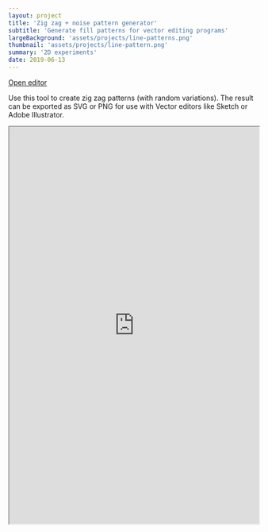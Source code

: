 ```yaml
---
layout: project
title: 'Zig zag + noise pattern generator'
subtitle: 'Generate fill patterns for vector editing programs'
largeBackground: 'assets/projects/line-patterns.png'
thumbnail: 'assets/projects/line-pattern.png'
summary: '2D experiments'
date: 2019-06-13
---
```


[Open editor](https://line-patterns.netlify.com/)

Use this tool to create zig zag patterns (with random variations).
The result can be exported as SVG or PNG for use with
Vector editors like Sketch or Adobe Illustrator.

<iframe width="100%" height="800px" src="https://line-patterns.netlify.com/"/>



